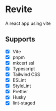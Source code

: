 # Revite

A react app using vite

## Supports

- [x] Vite
- [x] pnpm
- [x] mkcert ssl
- [x] Typescript
- [x] Tailwind CSS
- [x] ESLint
- [x] StyleLint
- [x] Prettier
- [x] Husky
- [x] lint-staged
